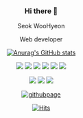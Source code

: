 <div align="center">
  
### Hi there 👋

Seok WooHyeon

Web developer
  
[![Anurag's GitHub stats](https://github-readme-stats.vercel.app/api?username=seok97)](https://github.com/anuraghazra/github-readme-stats)

<img src="https://img.shields.io/badge/HTML-E34F26?style=flat-square&logo=html5&logoColor=white" /> <img src="https://img.shields.io/badge/CSS-1572B6?style=flat-square&logo=css3&logoColor=white" /> <img src="https://img.shields.io/badge/JavaScript-F7DF1E?style=flat-square&logo=javascript&logoColor=black" /> <img src="https://img.shields.io/badge/Vue-4FC08D?style=flat-square&logo=vue.js&logoColor=black" /> <img src="https://img.shields.io/badge/React-61DAFB?style=flat-square&logo=react&logoColor=black" /> <img src="https://img.shields.io/badge/Node-339933?style=flat-square&logo=node.js&logoColor=black" />
  
<img src="https://img.shields.io/badge/Java-007396?style=flat-square&logo=java&logoColor=white" /> <img src="https://img.shields.io/badge/Spring-6DB33F?style=flat-square&logo=spring&logoColor=white" /> <img src="https://img.shields.io/badge/SpringBoot-6DB33F?style=flat-square&logo=springboot&logoColor=white" /> 
  
[![githubpage](https://img.shields.io/badge/GithubBlog-181717?style=flat-square&logo=github&logoColor=white)](https://seok97.github.io/)

[![Hits](https://hits.seeyoufarm.com/api/count/incr/badge.svg?url=https%3A%2F%2Fgithub.com%2Fseok97&count_bg=%235AD4C7&title_bg=%23555555&icon=&icon_color=%23E7E7E7&title=hits&edge_flat=false)](https://hits.seeyoufarm.com)

</div>

